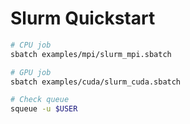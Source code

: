 # Slurm Quickstart

```bash
# CPU job
sbatch examples/mpi/slurm_mpi.sbatch

# GPU job
sbatch examples/cuda/slurm_cuda.sbatch

# Check queue
squeue -u $USER
```
